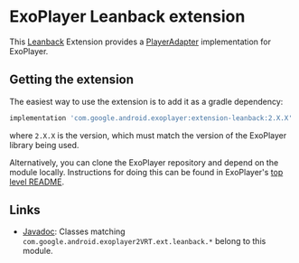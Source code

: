 # ExoPlayer Leanback extension #

This [Leanback][] Extension provides a [PlayerAdapter][] implementation for
ExoPlayer.

[PlayerAdapter]: https://developer.android.com/reference/android/support/v17/leanback/media/PlayerAdapter.html
[Leanback]: https://developer.android.com/reference/android/support/v17/leanback/package-summary.html

## Getting the extension ##

The easiest way to use the extension is to add it as a gradle dependency:

```gradle
implementation 'com.google.android.exoplayer:extension-leanback:2.X.X'
```

where `2.X.X` is the version, which must match the version of the ExoPlayer
library being used.

Alternatively, you can clone the ExoPlayer repository and depend on the module
locally. Instructions for doing this can be found in ExoPlayer's
[top level README][].

[top level README]: https://github.com/google/ExoPlayer/blob/release-v2/README.md

## Links ##

* [Javadoc][]: Classes matching `com.google.android.exoplayer2VRT.ext.leanback.*`
  belong to this module.

[Javadoc]: https://exoplayer.dev/doc/reference/index.html
